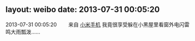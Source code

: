 layout: weibo
date: 2013-07-31 00:05:20
---
<meta name="referrer" content="no-referrer" />

2013-07-31 00:05:20  &nbsp;&nbsp;&nbsp;&nbsp;&nbsp;&nbsp; 来自 <a href="http://app.weibo.com/t/feed/22zMnn" rel="nofollow">小米手机</a>
我竟很享受躲在小黑屋里看窗外电闪雷鸣大雨瓢泼…… ​​​
